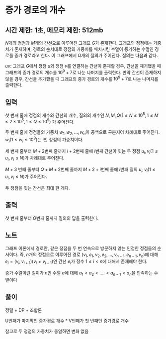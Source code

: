 # 증가 경로의 개수

## 시간 제한: 1초, 메모리 제한: 512mb

$N$개의 정점과 $M$개의 간선으로 이루어진 그래프 $G$가 존재한다. 그래프의 정점에는 가중치가 존재하며, 경로의 순서대로 정점의 가중치를 배치시킨 수열이 증가하는 수열인 경로를 증가 경로라고 한다. 이 그래프에서 $Q$개의 질의가 주어진다. 질의는 다음과 같다.

$u v$: 그래프 $G$에서 정점 $u$와 정점 $v$를 연결하는 간선이 존재할 경우, 간선을 제거했을 때 그래프의 증가 경로의 개수를 $10^9 + 7$로 나눈 나머지를 출력한다. 만약 간선이 존재하지 않을 경우, 간선을 추가했을 때 그래프의 증가 경로의 개수를 $10^9 + 7$로 나눈 나머지를 출력한다.

## 입력

첫 번째 줄에 정점의 개수와 간선의 개수, 질의의 개수인 $N, M, Q(1 ≤ N ≤ 10^5,\,1 ≤ M ≤ 2 \times 10^5, \,1 ≤ Q ≤ 10^5)$ 가 주어진다.

두 번째 줄에 정점들의 가중치 $w_1, w_2, …, w_n$이 공백으로 구분지어 차례대로 주어진다. $w_i(1 ≤ w_i ≤ 10^9)$는 $i$번 정점의 가중치이다.

세 번째 줄부터 $M + 2$번째 줄까지 $i + 2$번째 줄에 $i$번째 간선이 잇는 두 정점 $u_i, v_i(1 ≤ u_i, v_i ≤ N)$가 차례대로 주어진다. 

$M + 3$ 번째 줄부터 $Q + M + 2$번째 줄까지 $M + 2 + i$번째 줄에 $i$번째 질의 $u_i, v_i (1 ≤ u_i, v_i ≤ N)$가 주어진다.

두 정점을 잇는 간선은 최대 한 개다.

## 출력

첫 번째 줄부터 $Q$번째 줄까지 질의의 답을 출력한다.

## 노트

그래프 이론에서 경로란, 같은 정점을 두 번 연속으로 방문하지 않는 인접한 정점들의 순서이다. 즉, $n$개의 정점으로 이루어진 경로 $(v_1, e_1, v_2, e_2, …, v_{n-1},e_{n-1}, v_n)$에 대해 $e_i = (v_i, v_{i+1})(v_i \neq v_{i+1})$인 간선 $e_i$가 정수 $1 ≤ i < n$에 대해서 존재해야 한다.

증가 수열이란 길이가 $n$인 수열 $a$에 대해 $a_1 < a_2 < …. < a_{n - 1} < a_n$을 만족하는 수열이다

## 풀이

정렬 + DP + 조합론

U번째가 마지막인 증가경로 개수 * V번째가 첫 번째인 증가경로 개수

참고로 두 정점의 가중치가 동일하면 변화 없음
